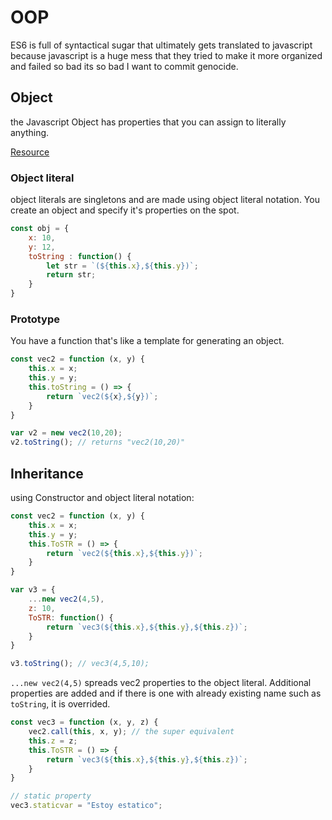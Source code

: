 # OOP

ES6 is full of syntactical sugar that ultimately gets translated to javascript because javascript is a huge mess that they tried to make it more organized and failed so bad its so bad I want to commit genocide.

## Object
the Javascript Object has properties that you can assign to literally anything.

[Resource](https://medium.com/@mandeepkaur1/object-literal-vs-constructor-in-javascript-df143296b816)

### Object literal
object literals are singletons and are made using object literal notation. You create an object and specify it's properties on the spot.
```javascript
const obj = {
    x: 10,
    y: 12,
    toString : function() {
        let str = `(${this.x},${this.y})`;
        return str;
    }
}
```

### Prototype
You have a function that's like a template for generating an object.
```javascript
const vec2 = function (x, y) {
    this.x = x;
    this.y = y;
    this.toString = () => {
        return `vec2(${x},${y})`;
    }
}

var v2 = new vec2(10,20);
v2.toString(); // returns "vec2(10,20)"
```

## Inheritance
using Constructor and object literal notation:
```javascript
const vec2 = function (x, y) {
    this.x = x;
    this.y = y;
    this.ToSTR = () => {
        return `vec2(${this.x},${this.y})`;
    }
}

var v3 = {
    ...new vec2(4,5),
    z: 10,
    ToSTR: function() {
        return `vec3(${this.x},${this.y},${this.z})`;
    }
}

v3.toString(); // vec3(4,5,10);
```

`...new vec2(4,5)` spreads vec2 properties to the object literal. Additional properties are added and if there is one with already existing name such as `toString`, it is overrided. 

```javascript
const vec3 = function (x, y, z) {
    vec2.call(this, x, y); // the super equivalent
    this.z = z;
    this.ToSTR = () => {
        return `vec3(${this.x},${this.y},${this.z})`;
    }
}

// static property
vec3.staticvar = "Estoy estatico";
```
